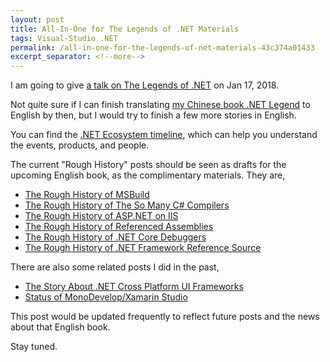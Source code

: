 ```yaml
---
layout: post
title: All-In-One for The Legends of .NET Materials
tags: Visual-Studio .NET
permalink: /all-in-one-for-the-legends-of-net-materials-43c374a01433
excerpt_separator: <!--more-->
---
```


I am going to give [a talk on The Legends of .NET](https://mvpdaysv-conference2017-1.busyconf.com/activities/59ebb3464ee06baeb80001c9) on Jan 17, 2018.

Not quite sure if I can finish translating [my Chinese book .NET Legend](http://dotnet.sxl.cn/) to English by then, but I would try to finish a few more stories in English.

You can find the [.NET Ecosystem timeline](http://corefx.strikingly.com/), which can help you understand the events, products, and people.

The current "Rough History" posts should be seen as drafts for the upcoming English book, as the complimentary materials. They are,

* [The Rough History of MSBuild](https://blog.lextudio.com/the-rough-history-of-msbuild-cc72a217fa98)
* [The Rough History of The So Many C# Compilers](https://blog.lextudio.com/the-rough-history-of-the-so-many-c-compilers-f3a85500707c)
* [The Rough History of ASP.NET on IIS](https://blog.lextudio.com/the-rough-history-of-asp-net-on-iis-8f49e2bcefcd)
* [The Rough History of Referenced Assemblies](https://blog.lextudio.com/the-rough-history-of-referenced-assemblies-7d752d92c18c)
* [The Rough History of .NET Core Debuggers](https://blog.lextudio.com/the-rough-history-of-net-core-debuggers-b9fb206dc4aa)
* [The Rough History of .NET Framework Reference Source](https://blog.lextudio.com/2020-12-13-the-rough-history-of-microsoft-reference-source)

There are also some related posts I did in the past,

* [The Story About .NET Cross Platform UI Frameworks](https://blog.lextudio.com/the-story-about-net-cross-platform-ui-frameworks-dd4a9433d0ea)
* [Status of MonoDevelop/Xamarin Studio](https://blog.lextudio.com/status-of-monodevelop-xamarin-studio-253da80d022c)

This post would be updated frequently to reflect future posts and the news about that English book.

Stay tuned.
